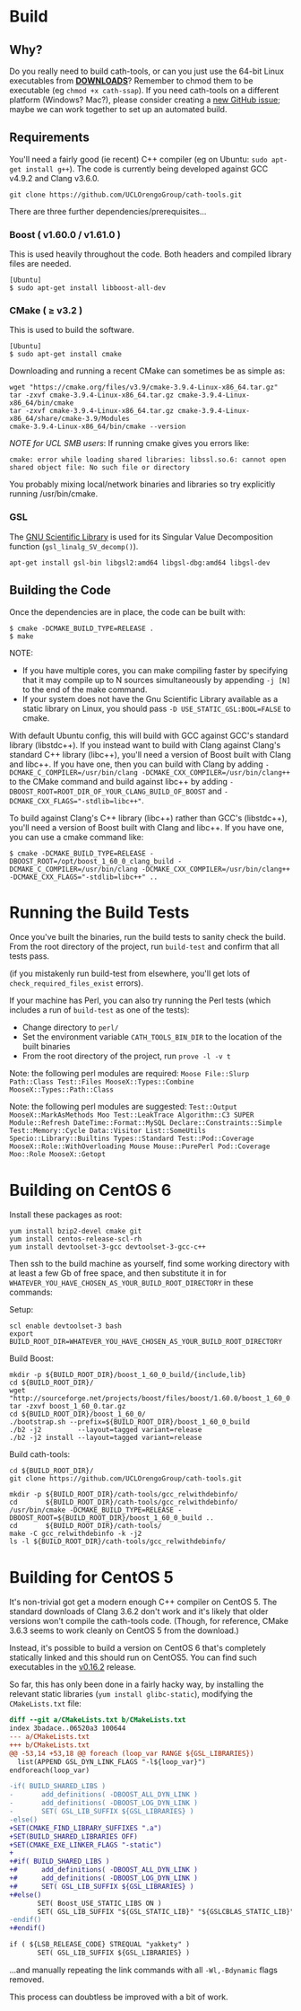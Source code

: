 # Build

## Why?

Do you really need to build cath-tools, or can you just use the 64-bit Linux executables from [**DOWNLOADS**](https://github.com/UCLOrengoGroup/cath-tools/releases/latest "The latest CATH Tools release")? Remember to chmod them to be executable (eg `chmod +x cath-ssap`). If you need cath-tools on a different platform (Windows? Mac?), please consider creating a [new GitHub issue](https://github.com/UCLOrengoGroup/cath-tools/issues/new "Open a new GitHub issue for cath-tools"); maybe we can work together to set up an automated build.

## Requirements


You'll need a fairly good (ie recent) C++ compiler (eg on Ubuntu: `sudo apt-get install g++`). The code is currently being developed against GCC v4.9.2 and Clang v3.6.0.

~~~no-highlight
git clone https://github.com/UCLOrengoGroup/cath-tools.git
~~~

There are three further dependencies/prerequisites...

### Boost ( v1.60.0 / v1.61.0 )

This is used heavily throughout the code. Both headers and compiled library files are needed.

~~~no-highlight
[Ubuntu]
$ sudo apt-get install libboost-all-dev
~~~

### CMake ( &ge; v3.2 )

This is used to build the software.

~~~no-highlight
[Ubuntu]
$ sudo apt-get install cmake
~~~

Downloading and running a recent CMake can sometimes be as simple as:

~~~
wget "https://cmake.org/files/v3.9/cmake-3.9.4-Linux-x86_64.tar.gz"
tar -zxvf cmake-3.9.4-Linux-x86_64.tar.gz cmake-3.9.4-Linux-x86_64/bin/cmake
tar -zxvf cmake-3.9.4-Linux-x86_64.tar.gz cmake-3.9.4-Linux-x86_64/share/cmake-3.9/Modules
cmake-3.9.4-Linux-x86_64/bin/cmake --version
~~~

*NOTE for UCL SMB users*: If running cmake gives you errors like:

~~~no-highlight
cmake: error while loading shared libraries: libssl.so.6: cannot open shared object file: No such file or directory
~~~

You probably mixing local/network binaries and libraries so try explicitly running /usr/bin/cmake.

### GSL

The [GNU Scientific Library](https://www.gnu.org/software/gsl/) is used for its Singular Value Decomposition function (`gsl_linalg_SV_decomp()`).

`apt-get install gsl-bin libgsl2:amd64 libgsl-dbg:amd64 libgsl-dev`

Building the Code
-----------------

Once the dependencies are in place, the code can be built with:

~~~no-highlight
$ cmake -DCMAKE_BUILD_TYPE=RELEASE .
$ make
~~~

NOTE:
 * If you have multiple cores, you can make compiling faster by specifying that it may compile up to N sources simultaneously by appending `-j [N]` to the end of the make command.
 * If your system does not have the Gnu Scientific Library available as a static library on Linux, you should pass `-D USE_STATIC_GSL:BOOL=FALSE` to cmake.

With default Ubuntu config, this will build with GCC against GCC's standard library (libstdc++). If you instead want to build with Clang against Clang's standard C++ library (libc++), you'll need a version of Boost built with Clang and libc++. If you have one, then you can build with Clang by adding `-DCMAKE_C_COMPILER=/usr/bin/clang -DCMAKE_CXX_COMPILER=/usr/bin/clang++` to the CMake command and build against libc++ by adding `-DBOOST_ROOT=ROOT_DIR_OF_YOUR_CLANG_BUILD_OF_BOOST` and `-DCMAKE_CXX_FLAGS="-stdlib=libc++"`.

To build against Clang's C++ library (libc++) rather than GCC's (libstdc++), you'll need a version of Boost built with Clang and libc++. If you have one, you can use a cmake command like:

~~~no-highlight
$ cmake -DCMAKE_BUILD_TYPE=RELEASE -DBOOST_ROOT=/opt/boost_1_60_0_clang_build -DCMAKE_C_COMPILER=/usr/bin/clang -DCMAKE_CXX_COMPILER=/usr/bin/clang++ -DCMAKE_CXX_FLAGS="-stdlib=libc++" ..
~~~

# Running the Build Tests

Once you've built the binaries, run the build tests to sanity check the build. From the root directory of the project, run `build-test` and confirm that all tests pass.

(if you mistakenly run build-test from elsewhere, you'll get lots of `check_required_files_exist` errors).

If your machine has Perl, you can also try running the Perl tests (which includes a run of `build-test` as one of the tests):

 * Change directory to `perl/`
 * Set the environment variable `CATH_TOOLS_BIN_DIR` to the location of the built binaries
 * From the root directory of the project, run `prove -l -v t`

Note: the following perl modules are required: `Moose File::Slurp Path::Class Test::Files MooseX::Types::Combine MooseX::Types::Path::Class`

Note: the following perl modules are suggested: `Test::Output MooseX::MarkAsMethods Moo Test::LeakTrace Algorithm::C3 SUPER Module::Refresh DateTime::Format::MySQL Declare::Constraints::Simple Test::Memory::Cycle Data::Visitor List::SomeUtils Specio::Library::Builtins Types::Standard Test::Pod::Coverage MooseX::Role::WithOverloading Mouse Mouse::PurePerl Pod::Coverage Moo::Role MooseX::Getopt`

# Building on CentOS 6

Install these packages as root:

~~~no-highlight
yum install bzip2-devel cmake git
yum install centos-release-scl-rh
yum install devtoolset-3-gcc devtoolset-3-gcc-c++
~~~

Then ssh to the build machine as yourself, find some working directory with at least a few Gb of free space, and then substitute it in for `WHATEVER_YOU_HAVE_CHOSEN_AS_YOUR_BUILD_ROOT_DIRECTORY` in these commands:

Setup:

~~~no-highlight
scl enable devtoolset-3 bash
export BUILD_ROOT_DIR=WHATEVER_YOU_HAVE_CHOSEN_AS_YOUR_BUILD_ROOT_DIRECTORY
~~~

Build Boost:

~~~no-highlight
mkdir -p ${BUILD_ROOT_DIR}/boost_1_60_0_build/{include,lib}
cd ${BUILD_ROOT_DIR}/
wget "http://sourceforge.net/projects/boost/files/boost/1.60.0/boost_1_60_0.tar.gz"
tar -zxvf boost_1_60_0.tar.gz
cd ${BUILD_ROOT_DIR}/boost_1_60_0/
./bootstrap.sh --prefix=${BUILD_ROOT_DIR}/boost_1_60_0_build
./b2 -j2         --layout=tagged variant=release
./b2 -j2 install --layout=tagged variant=release
~~~

Build cath-tools:

~~~no-highlight
cd ${BUILD_ROOT_DIR}/
git clone https://github.com/UCLOrengoGroup/cath-tools.git

mkdir -p ${BUILD_ROOT_DIR}/cath-tools/gcc_relwithdebinfo/
cd       ${BUILD_ROOT_DIR}/cath-tools/gcc_relwithdebinfo/
/usr/bin/cmake -DCMAKE_BUILD_TYPE=RELEASE -DBOOST_ROOT=${BUILD_ROOT_DIR}/boost_1_60_0_build ..
cd       ${BUILD_ROOT_DIR}/cath-tools/
make -C gcc_relwithdebinfo -k -j2
ls -l ${BUILD_ROOT_DIR}/cath-tools/gcc_relwithdebinfo/
~~~

# Building for CentOS 5

It's non-trivial got get a modern enough C++ compiler on CentOS 5. The standard downloads of Clang 3.6.2 don't work and it's likely that older versions won't compile the cath-tools code. (Though, for reference, CMake 3.6.3 seems to work cleanly on CentOS 5 from the download.)

Instead, it's possible to build a version on CentOS 6 that's completely statically linked and this should run on CentOS5. You can find such executables in the [v0.16.2](https://github.com/UCLOrengoGroup/cath-tools/releases/tag/v0.16.2) release.

So far, this has only been done in a fairly hacky way, by installing the relevant static libraries (`yum install glibc-static`), modifying the `CMakeLists.txt` file:

~~~diff
diff --git a/CMakeLists.txt b/CMakeLists.txt
index 3badace..06520a3 100644
--- a/CMakeLists.txt
+++ b/CMakeLists.txt
@@ -53,14 +53,18 @@ foreach (loop_var RANGE ${GSL_LIBRARIES})
  list(APPEND GSL_DYN_LINK_FLAGS "-l${loop_var}")
endforeach(loop_var)

-if( BUILD_SHARED_LIBS )
-       add_definitions( -DBOOST_ALL_DYN_LINK )
-       add_definitions( -DBOOST_LOG_DYN_LINK )
-       SET( GSL_LIB_SUFFIX ${GSL_LIBRARIES} )
-else()
+SET(CMAKE_FIND_LIBRARY_SUFFIXES ".a")
+SET(BUILD_SHARED_LIBRARIES OFF)
+SET(CMAKE_EXE_LINKER_FLAGS "-static")
+
+#if( BUILD_SHARED_LIBS )
+#      add_definitions( -DBOOST_ALL_DYN_LINK )
+#      add_definitions( -DBOOST_LOG_DYN_LINK )
+#      SET( GSL_LIB_SUFFIX ${GSL_LIBRARIES} )
+#else()
       SET( Boost_USE_STATIC_LIBS ON )
       SET( GSL_LIB_SUFFIX "${GSL_STATIC_LIB}" "${GSLCBLAS_STATIC_LIB}" )
-endif()
+#endif()

if ( ${LSB_RELEASE_CODE} STREQUAL "yakkety" )
       SET( GSL_LIB_SUFFIX ${GSL_LIBRARIES} )
~~~

...and manually repeating the link commands with all `-Wl,-Bdynamic` flags removed.

This process can doubtless be improved with a bit of work.
